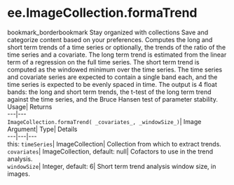 
#  ee.ImageCollection.formaTrend
bookmark_borderbookmark Stay organized with collections  Save and categorize content based on your preferences.
Computes the long and short term trends of a time series or optionally, the trends of the ratio of the time series and a covariate. The long term trend is estimated from the linear term of a regression on the full time series. The short term trend is computed as the windowed minimum over the time series. 
The time series and covariate series are expected to contain a single band each, and the time series is expected to be evenly spaced in time. The output is 4 float bands: the long and short term trends, the t-test of the long term trend against the time series, and the Bruce Hansen test of parameter stability.
Usage| Returns  
---|---  
`ImageCollection.formaTrend( _covariates_, _windowSize_)`| Image  
Argument| Type| Details  
---|---|---  
this: `timeSeries`| ImageCollection| Collection from which to extract trends.  
`covariates`| ImageCollection, default: null| Cofactors to use in the trend analysis.  
`windowSize`| Integer, default: 6| Short term trend analysis window size, in images.  
